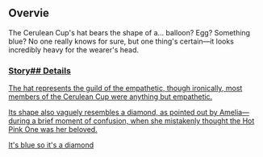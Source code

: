 <!-- title: Cerulean Cup Hat -->
<!-- quote: I thought we were the empathetic ones... -->
<!-- chapter: 0 -->
<!-- images: (Cerulean Cup members wearing their hat) -->
<!-- model: false -->

## Overvie

The Cerulean Cup's hat bears the shape of a... balloon? Egg? Something blue? No one really knows for sure, but one thing's certain—it looks incredibly heavy for the wearer's head.

### <u>Story## Details

The hat represents the guild of the empathetic, though ironically, most members of the Cerulean Cup were anything but empathetic.

Its shape also vaguely resembles a diamond, as pointed out by Amelia—during a brief moment of confusion, when she mistakenly thought the Hot Pink One was her beloved.

[It's blue so it's a diamond](#embed:https://www.youtube.com/live/mxOT9QEg5dI?feature=shared&t=8495)
